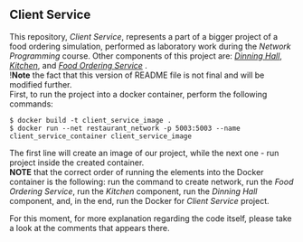 ## Client Service
This repository, _Client Service_, represents a part of a bigger project of a food ordering simulation,
performed as laboratory work during the _Network Programming_ course. Other components of
this project are: 
[_Dinning Hall_](https://github.com/MrCrowley21/Dinning_Hall.git),
[_Kitchen_](https://github.com/MrCrowley21/Kitchen.git), and
[_Food Ordering Service_](https://github.com/MrCrowley21/Food_Ordering_System.git) .\
!**Note** the fact that this version of README file is not final and will be modified  further.\
First, to run the project into a docker container, perform the following commands:
```` 
$ docker build -t client_service_image .  
$ docker run --net restaurant_network -p 5003:5003 --name client_service_container client_service_image
````
The first line will create an image of our project, while the next one - run project inside 
the created container. \
**NOTE** that the correct order of running the elements into the Docker container is the following: run the
command to create network, run the _Food Ordering Service_, run the _Kitchen_ component, run the _Dinning Hall_
component, and, in the end, run the Docker for _Client Service_ project.

For this moment, for more explanation regarding the code itself, please take a look at the comments 
that appears there.